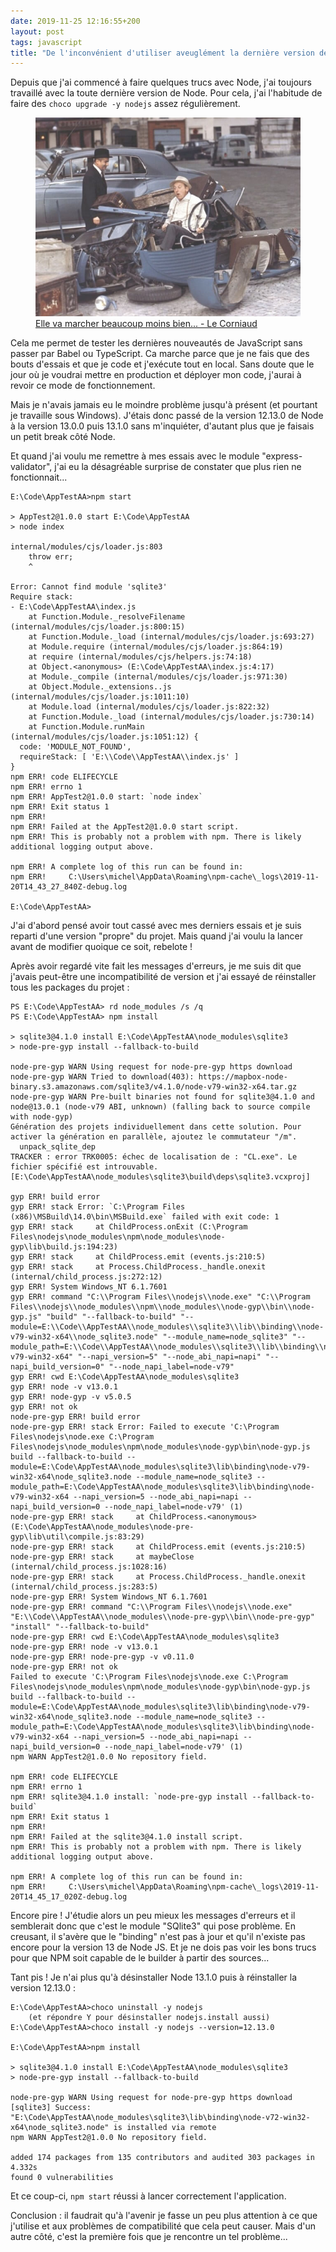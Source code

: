 ```yaml
---
date: 2019-11-25 12:16:55+200
layout: post
tags: javascript
title: "De l'inconvénient d'utiliser aveuglément la dernière version de Node"
---
```


Depuis que j'ai commencé à faire quelques trucs avec Node, j'ai toujours
travaillé avec la toute dernière version de Node. Pour cela, j'ai l'habitude de
faire des `choco upgrade -y nodejs` assez régulièrement.

<figure>
  <img src="/public/2019/le-corniaud.jpg" alt="le-corniaud" />
  <figcaption>
    <a href="https://fr.wikipedia.org/wiki/Le_Corniaud">Elle va marcher beaucoup moins bien... - Le Corniaud</a>
  </figcaption>
</figure>

Cela me permet de tester les dernières nouveautés de JavaScript sans passer par
Babel ou TypeScript. Ca marche parce que je ne fais que des bouts d'essais et
que je code et j'exécute tout en local. Sans doute que le jour où je voudrai
mettre en production et déployer mon code, j'aurai à revoir ce mode de
fonctionnement.

Mais je n'avais jamais eu le moindre problème jusqu'à présent (et pourtant je
travaille sous Windows). J'étais donc passé de la version 12.13.0 de Node à la
version 13.0.0 puis 13.1.0 sans m'inquiéter, d'autant plus que je faisais un
petit break côté Node.

Et quand j'ai voulu me remettre à mes essais avec le module "express-validator",
j'ai eu la désagréable surprise de constater que plus rien ne fonctionnait...

```
E:\Code\AppTestAA>npm start

> AppTest2@1.0.0 start E:\Code\AppTestAA
> node index

internal/modules/cjs/loader.js:803
    throw err;
    ^

Error: Cannot find module 'sqlite3'
Require stack:
- E:\Code\AppTestAA\index.js
    at Function.Module._resolveFilename (internal/modules/cjs/loader.js:800:15)
    at Function.Module._load (internal/modules/cjs/loader.js:693:27)
    at Module.require (internal/modules/cjs/loader.js:864:19)
    at require (internal/modules/cjs/helpers.js:74:18)
    at Object.<anonymous> (E:\Code\AppTestAA\index.js:4:17)
    at Module._compile (internal/modules/cjs/loader.js:971:30)
    at Object.Module._extensions..js (internal/modules/cjs/loader.js:1011:10)
    at Module.load (internal/modules/cjs/loader.js:822:32)
    at Function.Module._load (internal/modules/cjs/loader.js:730:14)
    at Function.Module.runMain (internal/modules/cjs/loader.js:1051:12) {
  code: 'MODULE_NOT_FOUND',
  requireStack: [ 'E:\\Code\\AppTestAA\\index.js' ]
}
npm ERR! code ELIFECYCLE
npm ERR! errno 1
npm ERR! AppTest2@1.0.0 start: `node index`
npm ERR! Exit status 1
npm ERR!
npm ERR! Failed at the AppTest2@1.0.0 start script.
npm ERR! This is probably not a problem with npm. There is likely additional logging output above.

npm ERR! A complete log of this run can be found in:
npm ERR!     C:\Users\michel\AppData\Roaming\npm-cache\_logs\2019-11-20T14_43_27_840Z-debug.log

E:\Code\AppTestAA>
```

J'ai d'abord pensé avoir tout cassé avec mes derniers essais et je suis reparti
d'une version "propre" du projet. Mais quand j'ai voulu la lancer avant de
modifier quoique ce soit, rebelote !

Après avoir regardé vite fait les messages d'erreurs, je me suis dit que j'avais
peut-être une incompatibilité de version et j'ai essayé de réinstaller tous les
packages du projet :

```
PS E:\Code\AppTestAA> rd node_modules /s /q
PS E:\Code\AppTestAA> npm install

> sqlite3@4.1.0 install E:\Code\AppTestAA\node_modules\sqlite3
> node-pre-gyp install --fallback-to-build

node-pre-gyp WARN Using request for node-pre-gyp https download
node-pre-gyp WARN Tried to download(403): https://mapbox-node-binary.s3.amazonaws.com/sqlite3/v4.1.0/node-v79-win32-x64.tar.gz
node-pre-gyp WARN Pre-built binaries not found for sqlite3@4.1.0 and node@13.0.1 (node-v79 ABI, unknown) (falling back to source compile with node-gyp)
Génération des projets individuellement dans cette solution. Pour activer la génération en parallèle, ajoutez le commutateur "/m".
  unpack_sqlite_dep
TRACKER : error TRK0005: échec de localisation de : "CL.exe". Le fichier spécifié est introuvable. [E:\Code\AppTestAA\node_modules\sqlite3\build\deps\sqlite3.vcxproj]

gyp ERR! build error
gyp ERR! stack Error: `C:\Program Files (x86)\MSBuild\14.0\bin\MSBuild.exe` failed with exit code: 1
gyp ERR! stack     at ChildProcess.onExit (C:\Program Files\nodejs\node_modules\npm\node_modules\node-gyp\lib\build.js:194:23)
gyp ERR! stack     at ChildProcess.emit (events.js:210:5)
gyp ERR! stack     at Process.ChildProcess._handle.onexit (internal/child_process.js:272:12)
gyp ERR! System Windows_NT 6.1.7601
gyp ERR! command "C:\\Program Files\\nodejs\\node.exe" "C:\\Program Files\\nodejs\\node_modules\\npm\\node_modules\\node-gyp\\bin\\node-gyp.js" "build" "--fallback-to-build" "--module=E:\\Code\\AppTestAA\\node_modules\\sqlite3\\lib\\binding\\node-v79-win32-x64\\node_sqlite3.node" "--module_name=node_sqlite3" "--module_path=E:\\Code\\AppTestAA\\node_modules\\sqlite3\\lib\\binding\\node-v79-win32-x64" "--napi_version=5" "--node_abi_napi=napi" "--napi_build_version=0" "--node_napi_label=node-v79"
gyp ERR! cwd E:\Code\AppTestAA\node_modules\sqlite3
gyp ERR! node -v v13.0.1
gyp ERR! node-gyp -v v5.0.5
gyp ERR! not ok
node-pre-gyp ERR! build error
node-pre-gyp ERR! stack Error: Failed to execute 'C:\Program Files\nodejs\node.exe C:\Program Files\nodejs\node_modules\npm\node_modules\node-gyp\bin\node-gyp.js build --fallback-to-build --module=E:\Code\AppTestAA\node_modules\sqlite3\lib\binding\node-v79-win32-x64\node_sqlite3.node --module_name=node_sqlite3 --module_path=E:\Code\AppTestAA\node_modules\sqlite3\lib\binding\node-v79-win32-x64 --napi_version=5 --node_abi_napi=napi --napi_build_version=0 --node_napi_label=node-v79' (1)
node-pre-gyp ERR! stack     at ChildProcess.<anonymous> (E:\Code\AppTestAA\node_modules\node-pre-gyp\lib\util\compile.js:83:29)
node-pre-gyp ERR! stack     at ChildProcess.emit (events.js:210:5)
node-pre-gyp ERR! stack     at maybeClose (internal/child_process.js:1028:16)
node-pre-gyp ERR! stack     at Process.ChildProcess._handle.onexit (internal/child_process.js:283:5)
node-pre-gyp ERR! System Windows_NT 6.1.7601
node-pre-gyp ERR! command "C:\\Program Files\\nodejs\\node.exe" "E:\\Code\\AppTestAA\\node_modules\\node-pre-gyp\\bin\\node-pre-gyp" "install" "--fallback-to-build"
node-pre-gyp ERR! cwd E:\Code\AppTestAA\node_modules\sqlite3
node-pre-gyp ERR! node -v v13.0.1
node-pre-gyp ERR! node-pre-gyp -v v0.11.0
node-pre-gyp ERR! not ok
Failed to execute 'C:\Program Files\nodejs\node.exe C:\Program Files\nodejs\node_modules\npm\node_modules\node-gyp\bin\node-gyp.js build --fallback-to-build --module=E:\Code\AppTestAA\node_modules\sqlite3\lib\binding\node-v79-win32-x64\node_sqlite3.node --module_name=node_sqlite3 --module_path=E:\Code\AppTestAA\node_modules\sqlite3\lib\binding\node-v79-win32-x64 --napi_version=5 --node_abi_napi=napi --napi_build_version=0 --node_napi_label=node-v79' (1)
npm WARN AppTest2@1.0.0 No repository field.

npm ERR! code ELIFECYCLE
npm ERR! errno 1
npm ERR! sqlite3@4.1.0 install: `node-pre-gyp install --fallback-to-build`
npm ERR! Exit status 1
npm ERR!
npm ERR! Failed at the sqlite3@4.1.0 install script.
npm ERR! This is probably not a problem with npm. There is likely additional logging output above.

npm ERR! A complete log of this run can be found in:
npm ERR!     C:\Users\michel\AppData\Roaming\npm-cache\_logs\2019-11-20T14_45_17_020Z-debug.log
```

Encore pire ! J'étudie alors un peu mieux les messages d'erreurs et il
semblerait donc que c'est le module "SQlite3" qui pose problème. En creusant, il
s'avère que le "binding" n'est pas à jour et qu'il n'existe pas encore pour la
version 13 de Node JS. Et je ne dois pas voir les bons trucs pour que NPM soit
capable de le builder à partir des sources...

Tant pis ! Je n'ai plus qu'à désinstaller Node 13.1.0 puis à réinstaller la
version 12.13.0 :

```
E:\Code\AppTestAA>choco uninstall -y nodejs
    (et répondre Y pour désinstaller nodejs.install aussi)
E:\Code\AppTestAA>choco install -y nodejs --version=12.13.0

E:\Code\AppTestAA>npm install

> sqlite3@4.1.0 install E:\Code\AppTestAA\node_modules\sqlite3
> node-pre-gyp install --fallback-to-build

node-pre-gyp WARN Using request for node-pre-gyp https download
[sqlite3] Success: "E:\Code\AppTestAA\node_modules\sqlite3\lib\binding\node-v72-win32-x64\node_sqlite3.node" is installed via remote
npm WARN AppTest2@1.0.0 No repository field.

added 174 packages from 135 contributors and audited 303 packages in 4.332s
found 0 vulnerabilities
```

Et ce coup-ci, `npm start` réussi à lancer correctement l'application.

Conclusion : il faudrait qu'à l'avenir je fasse un peu plus attention à ce que
j'utilise et aux problèmes de compatibilité que cela peut causer. Mais d'un
autre côté, c'est la première fois que je rencontre un tel problème...
